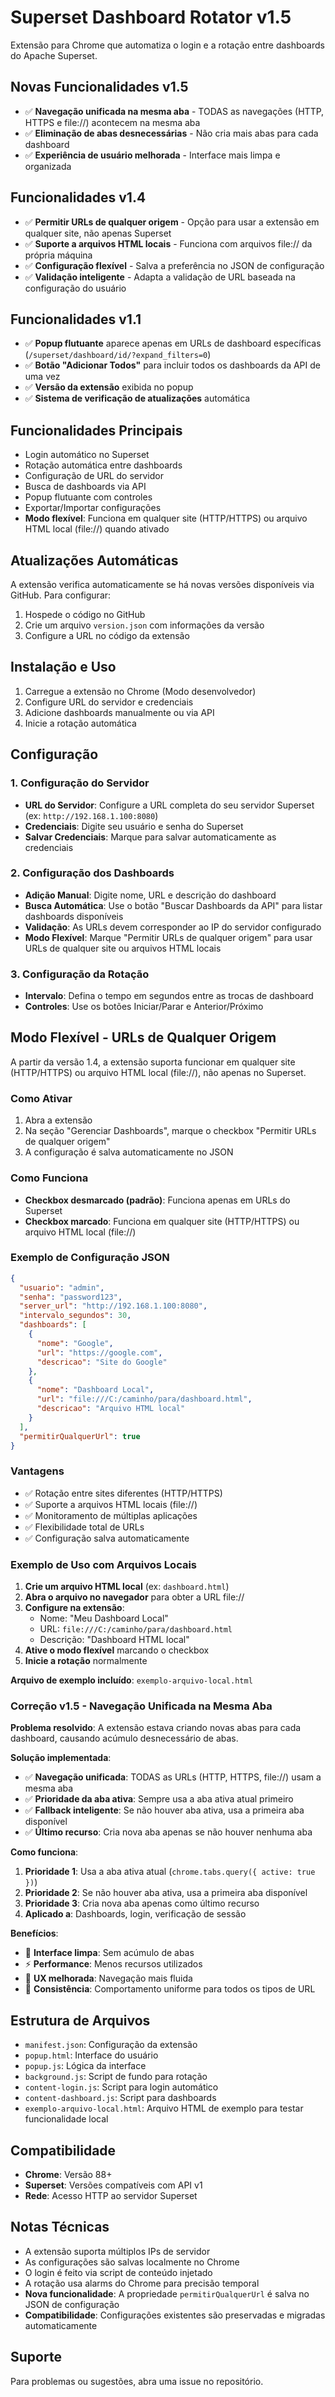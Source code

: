 # Superset Dashboard Rotator v1.5

Extensão para Chrome que automatiza o login e a rotação entre dashboards do Apache Superset.

## Novas Funcionalidades v1.5

- ✅ **Navegação unificada na mesma aba** - TODAS as navegações (HTTP, HTTPS e file://) acontecem na mesma aba
- ✅ **Eliminação de abas desnecessárias** - Não cria mais abas para cada dashboard
- ✅ **Experiência de usuário melhorada** - Interface mais limpa e organizada

## Funcionalidades v1.4

- ✅ **Permitir URLs de qualquer origem** - Opção para usar a extensão em qualquer site, não apenas Superset
- ✅ **Suporte a arquivos HTML locais** - Funciona com arquivos file:// da própria máquina
- ✅ **Configuração flexível** - Salva a preferência no JSON de configuração
- ✅ **Validação inteligente** - Adapta a validação de URL baseada na configuração do usuário

## Funcionalidades v1.1

- ✅ **Popup flutuante** aparece apenas em URLs de dashboard específicas (`/superset/dashboard/id/?expand_filters=0`)
- ✅ **Botão "Adicionar Todos"** para incluir todos os dashboards da API de uma vez
- ✅ **Versão da extensão** exibida no popup
- ✅ **Sistema de verificação de atualizações** automática

## Funcionalidades Principais

- Login automático no Superset
- Rotação automática entre dashboards
- Configuração de URL do servidor
- Busca de dashboards via API
- Popup flutuante com controles
- Exportar/Importar configurações
- **Modo flexível**: Funciona em qualquer site (HTTP/HTTPS) ou arquivo HTML local (file://) quando ativado

## Atualizações Automáticas

A extensão verifica automaticamente se há novas versões disponíveis via GitHub. Para configurar:

1. Hospede o código no GitHub
2. Crie um arquivo `version.json` com informações da versão
3. Configure a URL no código da extensão

## Instalação e Uso

1. Carregue a extensão no Chrome (Modo desenvolvedor)
2. Configure URL do servidor e credenciais
3. Adicione dashboards manualmente ou via API
4. Inicie a rotação automática

## Configuração

### 1. Configuração do Servidor

- **URL do Servidor**: Configure a URL completa do seu servidor Superset (ex: `http://192.168.1.100:8080`)
- **Credenciais**: Digite seu usuário e senha do Superset
- **Salvar Credenciais**: Marque para salvar automaticamente as credenciais

### 2. Configuração dos Dashboards

- **Adição Manual**: Digite nome, URL e descrição do dashboard
- **Busca Automática**: Use o botão "Buscar Dashboards da API" para listar dashboards disponíveis
- **Validação**: As URLs devem corresponder ao IP do servidor configurado
- **Modo Flexível**: Marque "Permitir URLs de qualquer origem" para usar URLs de qualquer site ou arquivos HTML locais

### 3. Configuração da Rotação

- **Intervalo**: Defina o tempo em segundos entre as trocas de dashboard
- **Controles**: Use os botões Iniciar/Parar e Anterior/Próximo

## Modo Flexível - URLs de Qualquer Origem

A partir da versão 1.4, a extensão suporta funcionar em qualquer site (HTTP/HTTPS) ou arquivo HTML local (file://), não apenas no Superset.

### Como Ativar

1. Abra a extensão
2. Na seção "Gerenciar Dashboards", marque o checkbox "Permitir URLs de qualquer origem"
3. A configuração é salva automaticamente no JSON

### Como Funciona

- **Checkbox desmarcado (padrão)**: Funciona apenas em URLs do Superset
- **Checkbox marcado**: Funciona em qualquer site (HTTP/HTTPS) ou arquivo HTML local (file://)

### Exemplo de Configuração JSON

```json
{
  "usuario": "admin",
  "senha": "password123",
  "server_url": "http://192.168.1.100:8080",
  "intervalo_segundos": 30,
  "dashboards": [
    {
      "nome": "Google",
      "url": "https://google.com",
      "descricao": "Site do Google"
    },
    {
      "nome": "Dashboard Local",
      "url": "file:///C:/caminho/para/dashboard.html",
      "descricao": "Arquivo HTML local"
    }
  ],
  "permitirQualquerUrl": true
}
```

### Vantagens

- ✅ Rotação entre sites diferentes (HTTP/HTTPS)
- ✅ Suporte a arquivos HTML locais (file://)
- ✅ Monitoramento de múltiplas aplicações
- ✅ Flexibilidade total de URLs
- ✅ Configuração salva automaticamente

### Exemplo de Uso com Arquivos Locais

1. **Crie um arquivo HTML local** (ex: `dashboard.html`)
2. **Abra o arquivo no navegador** para obter a URL file://
3. **Configure na extensão**:
   - Nome: "Meu Dashboard Local"
   - URL: `file:///C:/caminho/para/dashboard.html`
   - Descrição: "Dashboard HTML local"
4. **Ative o modo flexível** marcando o checkbox
5. **Inicie a rotação** normalmente

**Arquivo de exemplo incluído**: `exemplo-arquivo-local.html`

### Correção v1.5 - Navegação Unificada na Mesma Aba

**Problema resolvido**: A extensão estava criando novas abas para cada dashboard, causando acúmulo desnecessário de abas.

**Solução implementada**:
- ✅ **Navegação unificada**: TODAS as URLs (HTTP, HTTPS, file://) usam a mesma aba
- ✅ **Prioridade da aba ativa**: Sempre usa a aba ativa atual primeiro
- ✅ **Fallback inteligente**: Se não houver aba ativa, usa a primeira aba disponível
- ✅ **Último recurso**: Cria nova aba apenas se não houver nenhuma aba

**Como funciona**:
1. **Prioridade 1**: Usa a aba ativa atual (`chrome.tabs.query({ active: true })`)
2. **Prioridade 2**: Se não houver aba ativa, usa a primeira aba disponível
3. **Prioridade 3**: Cria nova aba apenas como último recurso
4. **Aplicado a**: Dashboards, login, verificação de sessão

**Benefícios**:
- 🎯 **Interface limpa**: Sem acúmulo de abas
- ⚡ **Performance**: Menos recursos utilizados
- 🎨 **UX melhorada**: Navegação mais fluida
- 🔄 **Consistência**: Comportamento uniforme para todos os tipos de URL

## Estrutura de Arquivos

- `manifest.json`: Configuração da extensão
- `popup.html`: Interface do usuário
- `popup.js`: Lógica da interface
- `background.js`: Script de fundo para rotação
- `content-login.js`: Script para login automático
- `content-dashboard.js`: Script para dashboards
- `exemplo-arquivo-local.html`: Arquivo HTML de exemplo para testar funcionalidade local

## Compatibilidade

- **Chrome**: Versão 88+
- **Superset**: Versões compatíveis com API v1
- **Rede**: Acesso HTTP ao servidor Superset

## Notas Técnicas

- A extensão suporta múltiplos IPs de servidor
- As configurações são salvas localmente no Chrome
- O login é feito via script de conteúdo injetado
- A rotação usa alarms do Chrome para precisão temporal
- **Nova funcionalidade**: A propriedade `permitirQualquerUrl` é salva no JSON de configuração
- **Compatibilidade**: Configurações existentes são preservadas e migradas automaticamente

## Suporte

Para problemas ou sugestões, abra uma issue no repositório.
